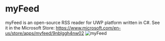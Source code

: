 # myFeed
myFeed is an open-source RSS reader for UWP platform written in C#. 
See it in the Microsoft Store: https://www.microsoft.com/en-us/store/apps/myfeed/9nblggh4nw02
![myFeed](https://store-images.s-microsoft.com/image/apps.25027.13510798887482953.fb9d65cc-4efe-451c-beef-c0eef938dde9.e2623b67-86cd-4a4e-9709-3c80fdec4f76?w=580&h=326&q=60&mode=letterbox&background=black)
